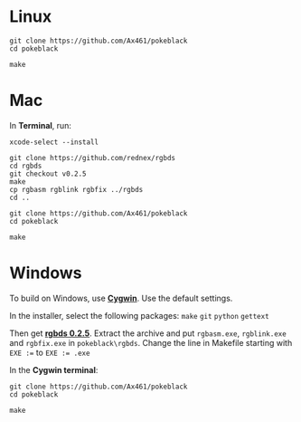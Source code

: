 # Linux

	git clone https://github.com/Ax461/pokeblack
	cd pokeblack

	make


# Mac

In **Terminal**, run:

	xcode-select --install

	git clone https://github.com/rednex/rgbds
	cd rgbds
	git checkout v0.2.5
	make
	cp rgbasm rgblink rgbfix ../rgbds
	cd ..

	git clone https://github.com/Ax461/pokeblack
	cd pokeblack

	make


# Windows

To build on Windows, use [**Cygwin**](http://cygwin.com/install.html). Use the default settings.

In the installer, select the following packages: `make` `git` `python` `gettext`

Then get [**rgbds 0.2.5**](https://github.com/bentley/rgbds/releases/tag/v0.2.5).
Extract the archive and put `rgbasm.exe`, `rgblink.exe` and `rgbfix.exe` in `pokeblack\rgbds`.
Change the line in Makefile starting with `EXE :=`  to `EXE := .exe`

In the **Cygwin terminal**:

	git clone https://github.com/Ax461/pokeblack
	cd pokeblack

	make
